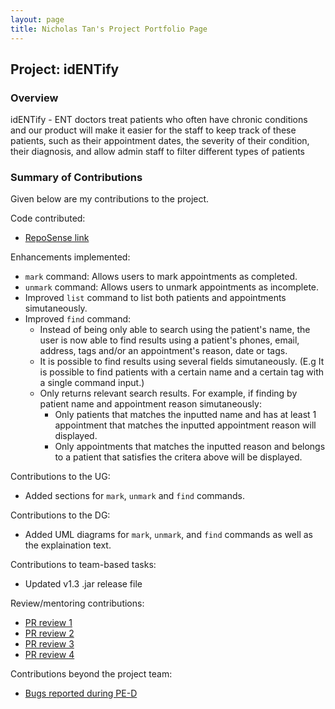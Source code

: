 ```yaml
---
layout: page
title: Nicholas Tan's Project Portfolio Page
---
```


## Project: idENTify
### Overview
idENTify - ENT doctors treat patients who often have chronic conditions and our product will make it easier for the staff to keep track of these patients, such as their appointment dates, the severity of their condition, their diagnosis, and allow admin staff to filter different types of patients

### Summary of Contributions

Given below are my contributions to the project.


Code contributed: 
- [RepoSense link](https://nus-cs2103-ay2223s1.github.io/tp-dashboard/?search=nicholastyd&breakdown=true&sort=groupTitle&sortWithin=title&since=2022-09-16&timeframe=commit&mergegroup=&groupSelect=groupByRepos&checkedFileTypes=docs~functional-code~test-code~other)


Enhancements implemented:
- `mark` command: Allows users to mark appointments as completed.
- `unmark` command: Allows users to unmark appointments as incomplete.
- Improved `list` command to list both patients and appointments simutaneously.
- Improved `find` command: 
    - Instead of being only able to search using the patient's name, the user is now able to find results using a patient's phones, email, address, tags and/or an appointment's reason, date or tags.
    - It is possible to find results using several fields simutaneously. (E.g It is possible to find patients with a certain name and a certain tag with a single command input.)
    - Only returns relevant search results. For example, if finding by patient name and appointment reason simutaneously:
        - Only patients that matches the inputted name and has at least 1 appointment that matches the inputted appointment reason will displayed.
        - Only appointments that matches the inputted reason and belongs to a patient that satisfies the critera above will be displayed.


Contributions to the UG:
- Added sections for `mark`, `unmark` and `find` commands.


Contributions to the DG:
- Added UML diagrams for `mark`, `unmark`, and `find` commands as well as the explaination text.


Contributions to team-based tasks:
- Updated v1.3 .jar release file

Review/mentoring contributions:
- [PR review 1](https://github.com/AY2223S1-CS2103T-T17-4/tp/pull/138)
- [PR review 2](https://github.com/AY2223S1-CS2103T-T17-4/tp/pull/81)
- [PR review 3](https://github.com/AY2223S1-CS2103T-T17-4/tp/pull/76)
- [PR review 4](https://github.com/AY2223S1-CS2103T-T17-4/tp/pull/68)


Contributions beyond the project team:
- [Bugs reported during PE-D](https://github.com/NicholasTYD/ped/issues)
